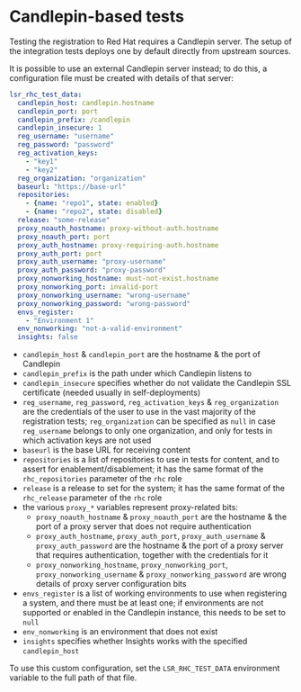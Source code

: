 # Candlepin-based tests

Testing the registration to Red Hat requires a Candlepin server.
The setup of the integration tests deploys one by default directly from
upstream sources.

It is possible to use an external Candlepin server instead; to do this,
a configuration file must be created with details of that server:

```yaml
lsr_rhc_test_data:
  candlepin_host: candlepin.hostname
  candlepin_port: port
  candlepin_prefix: /candlepin
  candlepin_insecure: 1
  reg_username: "username"
  reg_password: "password"
  reg_activation_keys:
    - "key1"
    - "key2"
  reg_organization: "organization"
  baseurl: "https://base-url"
  repositories:
    - {name: "repo1", state: enabled}
    - {name: "repo2", state: disabled}
  release: "some-release"
  proxy_noauth_hostname: proxy-without-auth.hostname
  proxy_noauth_port: port
  proxy_auth_hostname: proxy-requiring-auth.hostname
  proxy_auth_port: port
  proxy_auth_username: "proxy-username"
  proxy_auth_password: "proxy-password"
  proxy_nonworking_hostname: must-not-exist.hostname
  proxy_nonworking_port: invalid-port
  proxy_nonworking_username: "wrong-username"
  proxy_nonworking_password: "wrong-password"
  envs_register:
    - "Environment 1"
  env_nonworking: "not-a-valid-environment"
  insights: false
```

- `candlepin_host` & `candlepin_port` are the hostname & the port of Candlepin
- `candlepin_prefix` is the path under which Candlepin listens to
- `candlepin_insecure` specifies whether do not validate the Candlepin SSL
  certificate (needed usually in self-deployments)
- `reg_username`, `reg_password`, `reg_activation_keys` & `reg_organization`
  are the credentials of the user to use in the vast majority of the
  registration tests; `reg_organization` can be specified as `null` in case
  `reg_username` belongs to only one organization, and only for tests in which
  activation keys are not used
- `baseurl` is the base URL for receiving content
- `repositories` is a list of repositories to use in tests for content,
  and to assert for enablement/disablement; it has the same format of the
  `rhc_repositories` parameter of the `rhc` role
- `release` is a release to set for the system; it has the same format of the
  `rhc_release` parameter of the `rhc` role
- the various `proxy_*` variables represent proxy-related bits:
   - `proxy_noauth_hostname` & `proxy_noauth_port` are the hostname & the port
     of a proxy server that does not require authentication
   - `proxy_auth_hostname`, `proxy_auth_port`, `proxy_auth_username` &
     `proxy_auth_password` are the hostname & the port of a proxy server that
      requires authentication, together with the credentials for it
   - `proxy_nonworking_hostname`, `proxy_nonworking_port`,
     `proxy_nonworking_username` & `proxy_nonworking_password` are wrong details
     of proxy server configuration bits
- `envs_register` is a list of working environments to use when registering a
  system, and there must be at least one; if environments are not supported or
  enabled in the Candlepin instance, this needs to be set to `null`
- `env_nonworking` is an environment that does not exist
- `insights` specifies whether Insights works with the specified
  `candlepin_host`

To use this custom configuration, set the `LSR_RHC_TEST_DATA` environment
variable to the full path of that file.
